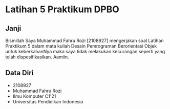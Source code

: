 # Latihan 5 Praktikum DPBO

## Janji

Bismillah Saya Muhammad Fahru Rozi [2108927] mengerjakan soal Latihan Praktikum 5 dalam mata kuliah Desain Pemrograman Berorientasi Objek untuk keberkahanNya maka saya tidak melakukan kecurangan seperti yang telah dispesifikasikan. Aamiin.

## Data Diri

- 2108927
- Muhammad Fahru Rozi
- Ilmu Komputer C1'21
- Universitas Pendidikan Indonesia